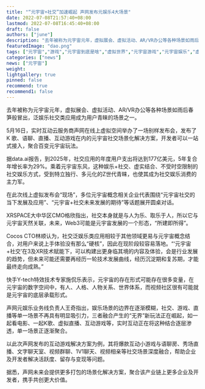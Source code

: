 ```yaml
---
title: "“元宇宙+社交”加速崛起 声网发布元娱乐4大场景"
date: 2022-07-08T21:57:40+08:00
lastmod: 2022-07-08T16:45:40+08:00
draft: false
authors: ["june"]
description: "去年被称为元宇宙元年，虚拟展会、虚拟活动、AR/VR办公等各种场景如雨后春笋般冒出，泛娱乐社交类应用成为用户青睐的场景之一。5月16日，实时互动云服务商声网在线上虚拟空间举办了一场别样发布会，发布了K 歌、语聊、直播、互动游戏在内的元宇宙社交场景化解决方案，开发者可以一站式接入，聚合百变元宇宙玩法。"
featuredImage: "dao.png"
tags: ["元宇宙","游戏","元宇宙到底是啥","虚拟世界","元宇宙游戏","元宇宙娱乐","虚拟活动"]
categories: ["news"]
news: ["元宇宙"]
weight: 
lightgallery: true
pinned: false
recommend: true
recommend1: false
---
```


去年被称为元宇宙元年，虚拟展会、虚拟活动、AR/VR办公等各种场景如雨后春笋般冒出，泛娱乐社交类应用成为用户青睐的场景之一。

5月16日，实时互动云服务商声网在线上虚拟空间举办了一场别样发布会，发布了K 歌、语聊、直播、互动游戏在内的元宇宙社交场景化解决方案，开发者可以一站式接入，聚合百变元宇宙玩法。

据data.ai报告，到2025年，社交应用的年度用户支出将达到177亿美元，5年复合年增长率为29%。乘着元宇宙东风，这种娱乐+社交、虚实结合、不受时空限制的社交娱乐方式，受到特立独行、多元化的Z世代青睐，也使其成为社交娱乐消费的主力军。

在此次线上虚拟发布会“现场”，多位元宇宙概念相关企业代表围绕“元宇宙社交的当下发展及应用”、“元宇宙+社交未来发展的期待”等话题展开圆桌对话。

XRSPACE大中华区CMO格欣指出，社交本身就是与人为乐、取乐于人，所以它与元宇宙天然关联，未来，Web3可能是元宇宙发展的一个形态，“所建即所得”。

Cocos CTO林顺认为，社交泛娱乐类应用相较于其他领域更易与元宇宙概念结合，对用户来说上手体验没有那么“硬核”，因此在现阶段较容易落地。“‘元宇宙+社交’在3及XR技术赋能下，可以构建出更身临其境的内容及体验，会是行业发展的趋势，但未来可能还需要再经历一轮技术发展曲线，经历沉淀期和复苏期，才能最终走向成熟。”

快手Y-tech特效技术专家施侃乐表示，元宇宙的存在形式可能存在很多变量，在元宇宙的数字空间中，有人、人格、人物关系、世界体系，而视频社区很有可能就是元宇宙的底层承载形式。

声网元娱乐业务线负责人王奇指出，娱乐场景的边界在逐渐模糊，社交、游戏、直播等单一场景不再具有明显吸引力，三者融合产生的“无界”新玩法正在崛起，如一起看电影、一起K歌、虚拟直播、互动游戏等，实时互动正在将这种结合逐层渗透，单一场景正逐渐聚合。

以此次声网发布的互动游戏解决方案为例，其将爆款互动小游戏与语聊房、秀场直播、文字聊天室、视频群聊、1V1聊天、视频相亲等社交场景深度融合，帮助企业及开发者解决活跃度、留存与变现等问题。

据悉，声网未来会提供更多打包的场景化解决方案，聚合该产业链上更多企业及开发者，携手共创更大价值。